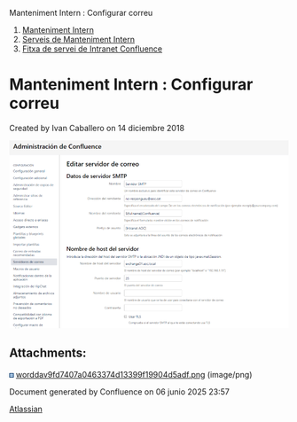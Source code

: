 Manteniment Intern : Configurar correu  

1.  [Manteniment Intern](index.md)
2.  [Serveis de Manteniment Intern](Serveis-de-Manteniment-Intern_15368305.md)
3.  [Fitxa de servei de Intranet Confluence](Fitxa-de-servei-de-Intranet-Confluence_15368308.md)

Manteniment Intern : Configurar correu
======================================

Created by Ivan Caballero on 14 diciembre 2018

  
![](attachments/15368320/15368319.png)

Attachments:
------------

![](images/icons/bullet_blue.gif) [worddav9fd7407a0463374d13399f19904d5adf.png](attachments/15368320/15368319.png) (image/png)  

Document generated by Confluence on 06 junio 2025 23:57

[Atlassian](http://www.atlassian.com/)